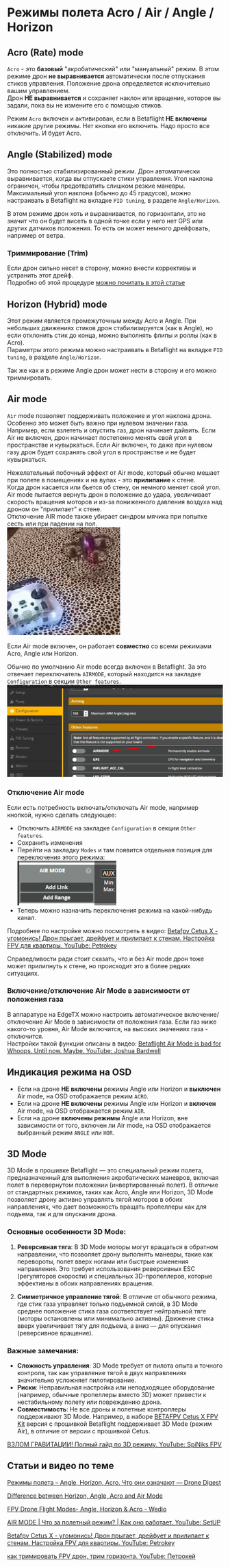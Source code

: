 # Режимы полета Acro / Air / Angle / Horizon

## Acro (Rate) mode
`Acro` - это **базовый** "акробатический" или "мануальный" режим. В этом режиме дрон **не выравнивается** автоматически после отпускания стиков управления. Положение дрона определяется исключительно вашим управлением.  
Дрон **НЕ выравнивается** и сохраняет наклон или вращение, которое вы задали, пока вы не измените его с помощью стиков.  

Режим `Acro` включен и активирован, если в Betaflight **НЕ включены** никакие другие режимы. Нет кнопки его включить. Надо просто все отключить. И будет Acro.

## Angle (Stabilized)  mode
Это полностью стабилизированный режим. Дрон автоматически выравнивается, когда вы отпускаете стики управления. Угол наклона ограничен, чтобы предотвратить слишком резкие маневры.  
Максимальный угол наклона (обычно до 45 градусов), можно настраивать в Betaflight на вкладке `PID tuning`, в разделе `Angle/Horizon`.  

В этом режиме дрон хоть и выравнивается, по горизонтали, это не значит что он будет висеть в одной точке если у него нет GPS или других датчиков положения. То есть он может немного дрейфовать, например от ветра.

### Триммирование (Trim)
Если дрон сильно несет в сторону, можно внести коррективы и устранить этот дрейф.  
Подробно об этой процедуре [можно почитать в этой статье](./22_FC/Proshivka/30_Betaflight/Trim.md)

## Horizon (Hybrid) mode
Этот режим является промежуточным между Acro и Angle. При небольших движениях стиков дрон стабилизируется (как в Angle), но если отклонить стик до конца, можно выполнять флипы и роллы (как в Acro).  
Параметры этого режима можно настраивать в Betaflight на вкладке `PID tuning`, в разделе `Angle/Horizon`.  

Так же как и в режиме Angle дрон может нести в сторону и его можно триммировать.

## Air mode
`Air` mode позволяет поддерживать положение и угол наклона дрона. Особенно это может быть важно при нулевом значении газа.  
Например, если взлететь и опустить газ, дрон начинает дайвить. Если Air не включен, дрон начинает постепенно менять свой угол в пространстве и кувыркаться. Если Air включен, то даже при нулевом газу дрон будет сохранять свой угол в пространстве и не будет кувыркаться.  

Нежелательный побочный эффект от Air mode, который обычно мешает при полете в помещениях и на вупах - это **прилипание** к стене.  
Когда дрон касается или бьется об стену, он немного меняет свой угол. Air mode пытается вернуть дрон в положение до удара, увеличивает скорость вращения моторов и из-за пониженного давления воздуха над дроном он "прилипает" к стене.  
Отключение AIR mode также убирает синдром мячика при попытке сесть или при падении на пол.  
![](AirMode_Jump.gif)

Если Air mode включен, он работает **совместно** со всеми режимами Acro, Angle или Horizon.  

Обычно по умолчанию Air mode всегда включен в Betaflight. За это отвечает переключатель `AIRMODE`, который находится на закладке `Configuration` в секции `Other features`.  
![](Airmode_option.png)

### Отключение Air mode
Если есть потребность включать/отключать Air mode, например кнопкой, нужно сделать следующее:  
 - Отключить `AIRMODE` на закладке `Configuration` в секции `Other features`.  
 - Сохранить изменения  
 - Перейти на закладку `Modes` и там появится отдельная позиция для переключения этого режима:  
![](Modes-Air_Mode.png)  
 - Теперь можно назначить переключения режима на какой-нибудь канал.
 
Подробнее по настройке можно посмотреть в видео: [Betafpv Cetus X - угомонись! Дрон прыгает, дрейфует и прилипает к стенам. Настройка FPV для квартиры. YouTube: Petrokey](https://www.youtube.com/watch?v=kPr2hmY9g5g)  

Справедливости ради стоит сказать, что и без Air mode дрон тоже может прилипнуть к стене, но происходит это в более редких ситуациях.

### Включение/отключение Air Mode в зависимости от положения газа
В аппаратуре на EdgeTX можно настроить автоматическое включение/отключение Air Mode в зависимости от положения газа. Если газ ниже какого-то уровня, Air Mode включится, на высоких значениях газа - отключится.  
Настройки такой функции описаны в видео: [Betaflight Air Mode is bad for Whoops. Until now. Maybe. YouTube: Joshua Bardwell](https://www.youtube.com/watch?v=tCTI2J0QCwc)

## Индикация режима на OSD
 - Если на дроне **НЕ включены** режимы Angle или Horizon и **выключен** Air mode, на OSD отображается режим `ACRO`.  
 - Если на дроне **НЕ включены** режимы Angle или Horizon и **включен** Air mode, на OSD отображается режим `AIR`.  
 - Если на дроне **включены режимы** Angle или Horizon, вне зависимости от того, включен ли Air mode, на OSD отображается выбранный режим `ANGLE` или `HOR`.  

## 3D Mode
3D Mode в прошивке Betaflight — это специальный режим полета, предназначенный для выполнения акробатических маневров, включая полет в перевернутом положении (инвертированный полет). В отличие от стандартных режимов, таких как Acro, Angle или Horizon, 3D Mode позволяет дрону активно управлять тягой моторов в обоих направлениях, что дает возможность вращать пропеллеры как для подъема, так и для опускания дрона.

### Основные особенности 3D Mode:
1. **Реверсивная тяга**: В 3D Mode моторы могут вращаться в обратном направлении, что позволяет дрону выполнять маневры, такие как перевороты, полет вверх ногами или быстрые изменения направления. Это требует использования реверсивных ESC (регуляторов скорости) и специальных 3D-пропеллеров, которые эффективны в обоих направлениях вращения.
   
2. **Симметричное управление тягой**: В отличие от обычного режима, где стик газа управляет только подъемной силой, в 3D Mode среднее положение стика газа соответствует нейтральной тяге (моторы остановлены или минимально активны). Движение стика вверх увеличивает тягу для подъема, а вниз — для опускания (реверсивное вращение).

### Важные замечания:
- **Сложность управления**: 3D Mode требует от пилота опыта и точного контроля, так как управление тягой в двух направлениях значительно усложняет пилотирование.  
- **Риски**: Неправильная настройка или неподходящее оборудование (например, обычные пропеллеры вместо 3D) может привести к нестабильному полету или повреждению дрона.  
- **Совместимость**: Не все дроны и полетные контроллеры поддерживают 3D Mode. Например, в наборе [BETAFPV Cetus X FPV Kit](https://mydrone.ru/betafpv-cetus-x-fpv-kit/) версия с прошивкой Betaflight поддерживает 3D Mode (режим Air), в отличие от версии с прошивкой Cetus.

[ВЗЛОМ ГРАВИТАЦИИ! Полный гайд по 3D режиму. YouTube: SpiNiks FPV](https://www.youtube.com/watch?v=OY231ty5tdQ)

## Статьи и видео по теме
[Режимы полета – Angle, Horizon, Acro. Что они означают — Drone Digest](https://dronebook.wordpress.com/2019/03/19/modes-angle-horizon-acro/)  

[Difference between Horizon, Angle, Acro and Air Mode](https://risingsunfpv.com/blogs/helpful-guides/difference-between-horizon-angle-acro-and-air-mode)  

[FPV Drone Flight Modes- Angle, Horizon & Acro - Wedio](https://academy.wedio.com/fpv-drone-flight-modes/)  

[AIR MODE | Что за полетный режим? | Как оно работает. YouTube: SetUP](https://www.youtube.com/watch?v=GGumeuEE0ps)  

[Betafpv Cetus X - угомонись! Дрон прыгает, дрейфует и прилипает к стенам. Настройка FPV для квартиры. YouTube: Petrokey](https://www.youtube.com/watch?v=kPr2hmY9g5g)  

[как тримировать FPV дрон, трим горизонта. YouTube: Петрокей](https://www.youtube.com/watch?v=dqHI1HcI4w0)
